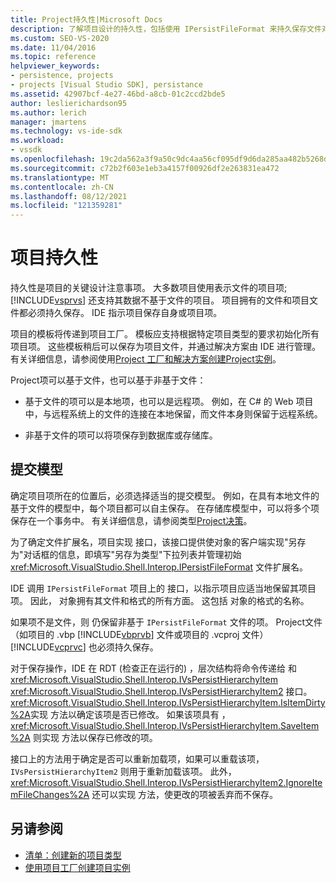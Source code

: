 ```yaml
---
title: Project持久性|Microsoft Docs
description: 了解项目设计的持久性，包括使用 IPersistFileFormat 来持久保存文件对象和非基于文件的项目对象。
ms.custom: SEO-VS-2020
ms.date: 11/04/2016
ms.topic: reference
helpviewer_keywords:
- persistence, projects
- projects [Visual Studio SDK], persistance
ms.assetid: 42907bcf-4e27-46bd-a8cb-01c2ccd2bde5
author: leslierichardson95
ms.author: lerich
manager: jmartens
ms.technology: vs-ide-sdk
ms.workload:
- vssdk
ms.openlocfilehash: 19c2da562a3f9a50c9dc4aa56cf095df9d6da285aa482b5268d3ba79a955ff98
ms.sourcegitcommit: c72b2f603e1eb3a4157f00926df2e263831ea472
ms.translationtype: MT
ms.contentlocale: zh-CN
ms.lasthandoff: 08/12/2021
ms.locfileid: "121359281"
---
```

# <a name="project-persistence"></a>项目持久性
持久性是项目的关键设计注意事项。 大多数项目使用表示文件的项目项; [!INCLUDE[vsprvs](../../code-quality/includes/vsprvs_md.md)] 还支持其数据不基于文件的项目。 项目拥有的文件和项目文件都必须持久保存。 IDE 指示项目保存自身或项目项。

 项目的模板将传递到项目工厂。 模板应支持根据特定项目类型的要求初始化所有项目项。 这些模板稍后可以保存为项目文件，并通过解决方案由 IDE 进行管理。 有关详细信息，请参阅使用[Project 工厂和解决方案创建Project](../../extensibility/internals/creating-project-instances-by-using-project-factories.md)[实例](../../extensibility/internals/solutions-overview.md)。

 Project项可以基于文件，也可以基于非基于文件：

- 基于文件的项可以是本地项，也可以是远程项。 例如，在 C# 的 Web 项目中，与远程系统上的文件的连接在本地保留，而文件本身则保留于远程系统。

- 非基于文件的项可以将项保存到数据库或存储库。

## <a name="commit-models"></a>提交模型
 确定项目项所在的位置后，必须选择适当的提交模型。 例如，在具有本地文件的基于文件的模型中，每个项目都可以自主保存。 在存储库模型中，可以将多个项保存在一个事务中。 有关详细信息，请参阅类型[Project决策](../../extensibility/internals/project-type-design-decisions.md)。

 为了确定文件扩展名，项目实现 接口，该接口提供使对象的客户端实现"另存为"对话框的信息，即填写"另存为类型"下拉列表并管理初始 <xref:Microsoft.VisualStudio.Shell.Interop.IPersistFileFormat> 文件扩展名。  

 IDE 调用 `IPersistFileFormat` 项目上的 接口，以指示项目应适当地保留其项目项。 因此， 对象拥有其文件和格式的所有方面。 这包括 对象的格式的名称。

 如果项不是文件，则 仍保留非基于 `IPersistFileFormat` 文件的项。 Project文件（如项目的 .vbp [!INCLUDE[vbprvb](../../code-quality/includes/vbprvb_md.md)] 文件或项目的 .vcproj 文件） [!INCLUDE[vcprvc](../../code-quality/includes/vcprvc_md.md)] 也必须持久保存。

 对于保存操作，IDE 在 RDT (检查正在运行的) ，层次结构将命令传递给 和 <xref:Microsoft.VisualStudio.Shell.Interop.IVsPersistHierarchyItem> <xref:Microsoft.VisualStudio.Shell.Interop.IVsPersistHierarchyItem2> 接口。 <xref:Microsoft.VisualStudio.Shell.Interop.IVsPersistHierarchyItem.IsItemDirty%2A>实现 方法以确定该项是否已修改。 如果该项具有 ， <xref:Microsoft.VisualStudio.Shell.Interop.IVsPersistHierarchyItem.SaveItem%2A> 则实现 方法以保存已修改的项。

 接口上的方法用于确定是否可以重新加载项，如果可以重载该项， `IVsPersistHierarchyItem2` 则用于重新加载该项。 此外， <xref:Microsoft.VisualStudio.Shell.Interop.IVsPersistHierarchyItem2.IgnoreItemFileChanges%2A> 还可以实现 方法，使更改的项被丢弃而不保存。

## <a name="see-also"></a>另请参阅
- [清单：创建新的项目类型](../../extensibility/internals/checklist-creating-new-project-types.md)
- [使用项目工厂创建项目实例](../../extensibility/internals/creating-project-instances-by-using-project-factories.md)
